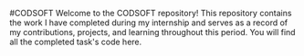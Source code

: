 #CODSOFT
Welcome to the CODSOFT repository! This repository contains the work I have completed during 
my internship and serves as a record of my contributions, projects, 
and learning throughout this period. You will find all the completed task's code here.
